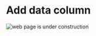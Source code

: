 # Add data column

![web page is under construction](https://docimages.blob.core.chinacloudapi.cn/images/commingsoon20210514.jpg)
